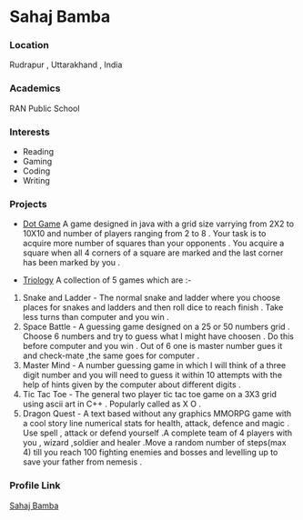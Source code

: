 # Sahaj Bamba

### Location

Rudrapur , Uttarakhand , India

### Academics

RAN Public School

### Interests

- Reading
- Gaming
- Coding
- Writing

### Projects

- [Dot Game](https://github.com/Sahaj-Bamba/Dot-Game) A game designed in java with a grid size varrying from 2X2 to 10X10 and number of players ranging from 2 to 8 . Your task is to acquire more number of squares than your opponents . You acquire a square when all 4 corners of a square are marked and the last corner has been marked by you .

- [Triology](https://github.com/Sahaj-Bamba/Triology) A collection of 5 games which are :-
1) Snake and Ladder - The normal snake and ladder where you choose places for snakes and ladders and then roll dice to reach finish . Take less turns than computer and you win .
2) Space Battle - A guessing game designed on a 25 or 50 numbers grid . Choose 6 numbers and try to guess what I might have choosen . Do this before computer and you win . Out of 6 one is master number gues it and check-mate ,the same goes for computer .
3) Master Mind - A number guessing game in which I will think of a three digit number and you will need to guess it within 10 attempts with the help of hints given by the computer about different digits .
4) Tic Tac Toe - The general two player tic tac toe game on a 3X3 grid using ascii art in C++ . Popularly called as X O .
5) Dragon Quest - A text based without any graphics MMORPG game with a cool story line numerical stats for health, attack, defence and magic . Use spell , attack or defend yourself .A complete team of 4 players with you , wizard ,soldier and healer .Move a random number of steps(max 4) till you reach 100 fighting enemies and bosses and levelling up to save your father from nemesis .

### Profile Link

[Sahaj Bamba](https://github.com/Sahaj-Bamba)
